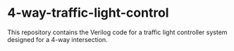 # 4-way-traffic-light-control
This repository contains the Verilog code for a traffic light controller system designed for a 4-way intersection. 
